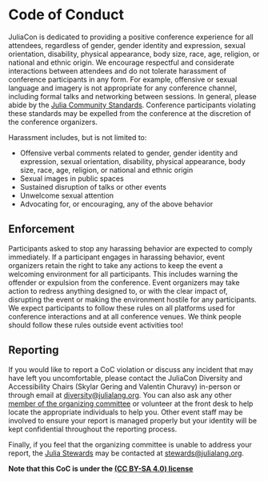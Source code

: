 # Code of Conduct

JuliaCon is dedicated to providing a positive conference experience for all attendees, regardless of gender, gender identity and expression, sexual orientation, disability, physical appearance, body size, race, age, religion, or national and ethnic origin.
We encourage respectful and considerate interactions between attendees and do not tolerate harassment of conference participants in any form. For example, offensive or sexual language and imagery is not appropriate for any conference channel, including formal talks and networking between sessions.
In general, please abide by the [Julia Community Standards](https://julialang.org/community/standards/).
Conference participants violating these standards may be expelled from the conference at the discretion of the conference organizers.

Harassment includes, but is not limited to:

* Offensive verbal comments related to gender, gender identity and expression, sexual orientation, disability, physical appearance, body size, race, age, religion,
or national and ethnic origin
* Sexual images in public spaces
* Sustained disruption of talks or other events
* Unwelcome sexual attention
* Advocating for, or encouraging, any of the above behavior

## Enforcement

Participants asked to stop any harassing behavior are expected to comply immediately.
If a participant engages in harassing behavior, event organizers retain the right to take any actions to keep the event a welcoming environment for all participants.
This includes warning the offender or expulsion from the conference.
Event organizers may take action to redress anything designed to, or with the clear impact of, disrupting the event or making the environment hostile for any participants.
We expect participants to follow these rules on all platforms used for conference interactions and at all conference venues.
We think people should follow these rules outside event activities too!

## Reporting

If you would like to report a CoC violation or discuss any incident that may have left you uncomfortable, please contact the JuliaCon Diversity and Accessibility Chairs (Skylar Gering and Valentin Churavy) in-person or through email at [diversity@julialang.org](diversity@julialang.org). You can also ask any other [member of the organizing committee](https://juliacon.org/2024/committee/) or volunteer at the front desk to help locate the appropriate individuals to help you. Other event staff may be involved to ensure your report is managed properly but your identity will be kept confidential throughout the reporting process. 

Finally, if you feel that the organizing committee is unable to address your report, the [Julia Stewards](https://julialang.org/community/stewards/) may be contacted at [stewards@julialang.org](stewards@julialang.org).

__Note that this CoC is under the [(CC BY-SA 4.0) license](https://creativecommons.org/licenses/by-sa/4.0/)__
